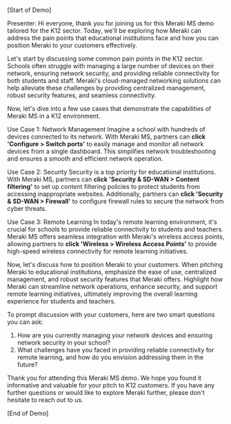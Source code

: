 [Start of Demo]

Presenter: Hi everyone, thank you for joining us for this Meraki MS demo tailored for the K12 sector. Today, we'll be exploring how Meraki can address the pain points that educational institutions face and how you can position Meraki to your customers effectively. 

Let's start by discussing some common pain points in the K12 sector. Schools often struggle with managing a large number of devices on their network, ensuring network security, and providing reliable connectivity for both students and staff. Meraki's cloud-managed networking solutions can help alleviate these challenges by providing centralized management, robust security features, and seamless connectivity.

Now, let's dive into a few use cases that demonstrate the capabilities of Meraki MS in a K12 environment.

Use Case 1: Network Management
Imagine a school with hundreds of devices connected to its network. With Meraki MS, partners can **click 'Configure > Switch ports'** to easily manage and monitor all network devices from a single dashboard. This simplifies network troubleshooting and ensures a smooth and efficient network operation.

Use Case 2: Security
Security is a top priority for educational institutions. With Meraki MS, partners can **click 'Security & SD-WAN > Content filtering'** to set up content filtering policies to protect students from accessing inappropriate websites. Additionally, partners can **click 'Security & SD-WAN > Firewall'** to configure firewall rules to secure the network from cyber threats.

Use Case 3: Remote Learning
In today's remote learning environment, it's crucial for schools to provide reliable connectivity to students and teachers. Meraki MS offers seamless integration with Meraki's wireless access points, allowing partners to **click 'Wireless > Wireless Access Points'** to provide high-speed wireless connectivity for remote learning initiatives.

Now, let's discuss how to position Meraki to your customers. When pitching Meraki to educational institutions, emphasize the ease of use, centralized management, and robust security features that Meraki offers. Highlight how Meraki can streamline network operations, enhance security, and support remote learning initiatives, ultimately improving the overall learning experience for students and teachers.

To prompt discussion with your customers, here are two smart questions you can ask:
1. How are you currently managing your network devices and ensuring network security in your school?
2. What challenges have you faced in providing reliable connectivity for remote learning, and how do you envision addressing them in the future?

Thank you for attending this Meraki MS demo. We hope you found it informative and valuable for your pitch to K12 customers. If you have any further questions or would like to explore Meraki further, please don't hesitate to reach out to us.

[End of Demo]
